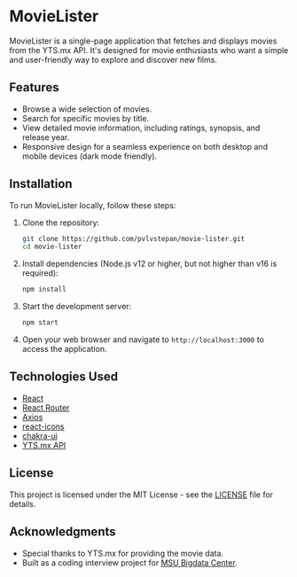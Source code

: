 # MovieLister

MovieLister is a single-page application that fetches and displays movies from the YTS.mx API. It's designed for movie enthusiasts who want a simple and user-friendly way to explore and discover new films.

## Features

- Browse a wide selection of movies.
- Search for specific movies by title.
- View detailed movie information, including ratings, synopsis, and release year.
- Responsive design for a seamless experience on both desktop and mobile devices (dark mode friendly).

## Installation

To run MovieLister locally, follow these steps:

1. Clone the repository:

   ```bash
   git clone https://github.com/pvlvstepan/movie-lister.git
   cd movie-lister
   ```

2. Install dependencies (Node.js v12 or higher, but not higher than v16 is required):

   ```bash
   npm install
   ```

3. Start the development server:

   ```bash
   npm start
   ```

4. Open your web browser and navigate to `http://localhost:3000` to access the application.


## Technologies Used

- [React](https://react.dev/)
- [React Router](https://reactrouter.com/)
- [Axios](https://github.com/axios/axios)
- [react-icons](https://react-icons.github.io/react-icons/)
- [chakra-ui](https://chakra-ui.com/)
- [YTS.mx API](https://yts.mx/api)

## License

This project is licensed under the MIT License - see the [LICENSE](LICENSE) file for details.

## Acknowledgments

- Special thanks to YTS.mx for providing the movie data.
- Built as a coding interview project for [MSU Bigdata Center](https://github.com/msubigdata).

